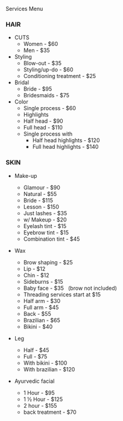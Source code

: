 Services Menu

### HAIR
- CUTS
	- Women - $60
	- Men - $35
- Styling
	- Blow-out - $35
	- Styling/up-do - $60
	- Conditioning treatment - $25
- Bridal
	- Bride - $95
	- Bridesmaids - $75
- Color
	- Single process - $60
	- Highlights
	- Half head - $90
	- Full head - $110
	- Single process with
		- Half head highlights - $120
		- Full head highlights - $140

### SKIN
- Make-up
	- Glamour - $90
	- Natural - $55
	- Bride - $115
	- Lesson - $150
	- Just lashes - $35
	- w/ Makeup - $20
	- Eyelash tint - $15
	- Eyebrow tint - $15
	- Combination tint - $45
    
- Wax
	- Brow shaping - $25
	- Lip - $12
	- Chin - $12
	- Sideburns - $15
	- Baby face - $35  	(brow not included)
	- Threading services start at $15
	- Half arm - $30
	- Full arm - $45
	- Back - $55
	- Brazilian - $65
	- Bikini - $40

- Leg
	- Half - $45
	- Full - $75
	- With bikini - $100
	- With brazilian - $120
    
- Ayurvedic facial
	- 1 Hour - $95
	- 1 ½ Hour - $125
	- 2 hour - $155
	- back treatment - $70